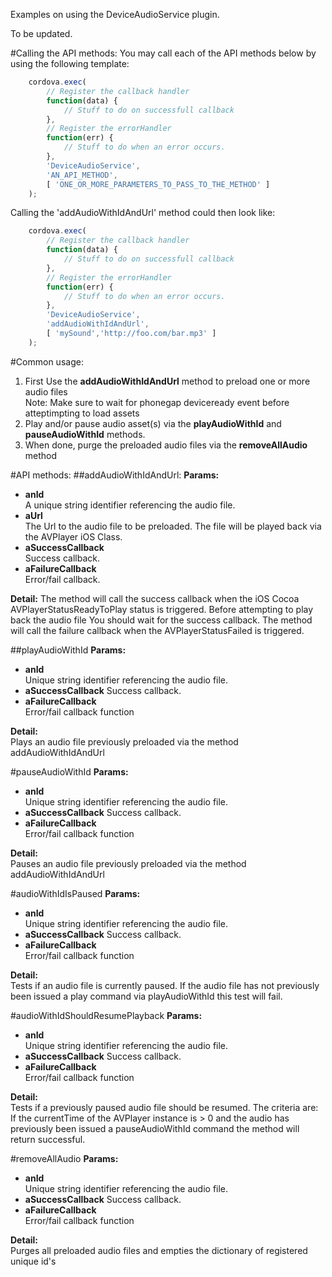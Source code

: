 
Examples on using the DeviceAudioService plugin.

To be updated.

#Calling the API methods:
You may call each of the API methods below by using the following template:
```javascript
	cordova.exec(
		// Register the callback handler
		function(data) {
			// Stuff to do on successfull callback
		},
		// Register the errorHandler
		function(err) {
			// Stuff to do when an error occurs.
		},
		'DeviceAudioService',
		'AN_API_METHOD',
		[ 'ONE_OR_MORE_PARAMETERS_TO_PASS_TO_THE_METHOD' ]
	);
```

Calling the 'addAudioWithIdAndUrl' method could then look like:
```javascript
	cordova.exec(
		// Register the callback handler
		function(data) {
			// Stuff to do on successfull callback
		},
		// Register the errorHandler
		function(err) {
			// Stuff to do when an error occurs.
		},
		'DeviceAudioService',
		'addAudioWithIdAndUrl',
		[ 'mySound','http://foo.com/bar.mp3' ]
	);
```

#Common usage:
1. First Use the **addAudioWithIdAndUrl** method to preload one or more audio files  
   Note: Make sure to wait for phonegap deviceready event before atteptimpting to load assets
2. Play and/or pause audio asset(s) via the **playAudioWithId** and **pauseAudioWithId** methods. 
3. When done, purge the preloaded audio files via the **removeAllAudio** method

#API methods:
##addAudioWithIdAndUrl:
**Params:**  
* **anId**  
A unique string identifier referencing the audio file.  
* **aUrl**  
The Url to the audio file to be preloaded. The file will be played back via the AVPlayer iOS Class.  
* **aSuccessCallback**  
Success callback.  
* **aFailureCallback**  
Error/fail callback.  
	
**Detail:**
The method will call the success callback when the iOS Cocoa AVPlayerStatusReadyToPlay status is triggered. Before attempting to play back the audio file You should wait for the success callback. The method will call the failure callback when the AVPlayerStatusFailed is triggered.

##playAudioWithId
**Params:**
* **anId**  
Unique string identifier referencing the audio file.
* **aSuccessCallback**
Success callback.
* **aFailureCallback**  
Error/fail callback function

**Detail:**  
Plays an audio file previously preloaded via the method addAudioWithIdAndUrl

#pauseAudioWithId
**Params:**
* **anId**  
Unique string identifier referencing the audio file.
* **aSuccessCallback**
Success callback.
* **aFailureCallback**  
Error/fail callback function

**Detail:**  
Pauses an audio file previously preloaded via the method addAudioWithIdAndUrl

#audioWithIdIsPaused
**Params:**
* **anId**  
Unique string identifier referencing the audio file.
* **aSuccessCallback**
Success callback.
* **aFailureCallback**  
Error/fail callback function

**Detail:**  
Tests if an audio file is currently paused. If the audio file has not previously been issued a play command via playAudioWithId this test will fail.

#audioWithIdShouldResumePlayback
**Params:**
* **anId**  
Unique string identifier referencing the audio file.
* **aSuccessCallback**
Success callback.
* **aFailureCallback**  
Error/fail callback function

**Detail:**  
Tests if a previously paused audio file should be resumed. The criteria are: If the currentTime of the AVPlayer instance is > 0 and the audio has previously been issued a pauseAudioWithId command the method will return successful.

#removeAllAudio
**Params:**
* **anId**  
Unique string identifier referencing the audio file.
* **aSuccessCallback**
Success callback.
* **aFailureCallback**  
Error/fail callback function

**Detail:**  
Purges all preloaded audio files and empties the dictionary of registered unique id's

```javascript

```
